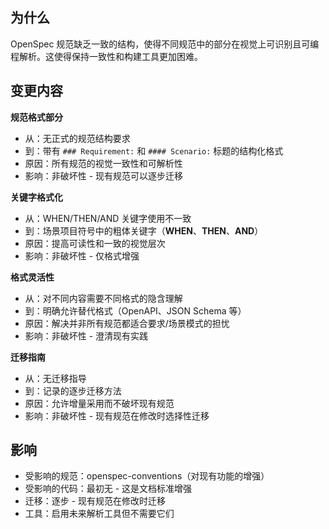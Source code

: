 ## 为什么

OpenSpec 规范缺乏一致的结构，使得不同规范中的部分在视觉上可识别且可编程解析。这使得保持一致性和构建工具更加困难。

## 变更内容

**规范格式部分**
- 从：无正式的规范结构要求
- 到：带有 `### Requirement:` 和 `#### Scenario:` 标题的结构化格式
- 原因：所有规范的视觉一致性和可解析性
- 影响：非破坏性 - 现有规范可以逐步迁移

**关键字格式化**
- 从：WHEN/THEN/AND 关键字使用不一致
- 到：场景项目符号中的粗体关键字（**WHEN**、**THEN**、**AND**）
- 原因：提高可读性和一致的视觉层次
- 影响：非破坏性 - 仅格式增强

**格式灵活性**
- 从：对不同内容需要不同格式的隐含理解
- 到：明确允许替代格式（OpenAPI、JSON Schema 等）
- 原因：解决并非所有规范都适合要求/场景模式的担忧
- 影响：非破坏性 - 澄清现有实践

**迁移指南**
- 从：无迁移指导
- 到：记录的逐步迁移方法
- 原因：允许增量采用而不破坏现有规范
- 影响：非破坏性 - 现有规范在修改时选择性迁移

## 影响

- 受影响的规范：openspec-conventions（对现有功能的增强）
- 受影响的代码：最初无 - 这是文档标准增强
- 迁移：逐步 - 现有规范在修改时迁移
- 工具：启用未来解析工具但不需要它们